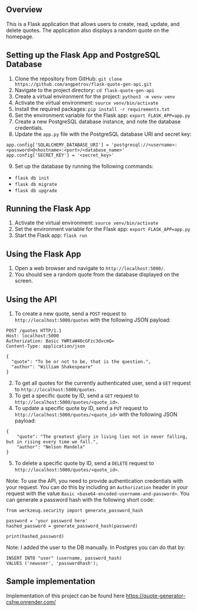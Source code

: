 ## Overview
This is a Flask application that allows users to create, read, update, and delete quotes. The application also displays a random quote on the homepage.

## Setting up the Flask App and PostgreSQL Database

1.  Clone the repository from GitHub: `git clone https://github.com/angpetrov/flask-quote-gen-api.git`
2.  Navigate to the project directory: `cd flask-quote-gen-api`
3.  Create a virtual environment for the project: `python3 -m venv venv`
4.  Activate the virtual environment: `source venv/bin/activate`
5.  Install the required packages: `pip install -r requirements.txt`
6.  Set the environment variable for the Flask app: `export FLASK_APP=app.py`
7.  Create a new PostgreSQL database instance, and note the database credentials.
8.  Update the `app.py` file with the PostgreSQL database URI and secret key:

```
app.config['SQLALCHEMY_DATABASE_URI'] = 'postgresql://<username>:<password>@<hostname>:<port>/<database_name>' 
app.config['SECRET_KEY'] = '<secret_key>'
```

9.  Set up the database by running the following commands:
- `flask db init`
- `flask db migrate`
- `flask db upgrade`


## Running the Flask App

1.  Activate the virtual environment: `source venv/bin/activate`
2.  Set the environment variable for the Flask app: `export FLASK_APP=app.py`
3.  Start the Flask app: `flask run`

## Using the Flask App

1.  Open a web browser and navigate to `http://localhost:5000/`.
2.  You should see a random quote from the database displayed on the screen.

## Using the API
1.  To create a new quote, send a `POST` request to `http://localhost:5000/quotes` with the following JSON payload:
```
POST /quotes HTTP/1.1
Host: localhost:5000
Authorization: Basic YWRtaW46cGFzc3dvcmQ=
Content-Type: application/json

{
  "quote": "To be or not to be, that is the question.",
  "author": "William Shakespeare"
}
```
2.  To get all quotes for the currently authenticated user, send a `GET` request to `http://localhost:5000/quotes`.
3.  To get a specific quote by ID, send a `GET` request to `http://localhost:5000/quotes/<quote_id>`.
4.  To update a specific quote by ID, send a `PUT` request to `http://localhost:5000/quotes/<quote_id>` with the following JSON payload:
```
{
    "quote": "The greatest glory in living lies not in never falling, but in rising every time we fall.",
    "author": "Nelson Mandela"
}
```
5.  To delete a specific quote by ID, send a `DELETE` request to `http://localhost:5000/quotes/<quote_id>`.


Note: To use the API, you need to provide authentication credentials with your request. You can do this by including an `Authorization` header in your request with the value `Basic <base64-encoded-username-and-password>`. You can generate a password hash with the following short code:

```
from werkzeug.security import generate_password_hash

password = 'your password here'
hashed_password = generate_password_hash(password)

print(hashed_password)
```

Note: I added the user to the DB manually. In Postgres you can do that by:
```
INSERT INTO "user" (username, password_hash)
VALUES ('newuser', 'passwordhash');
```

## Sample implementation
Implementation of this project can be found here https://quote-generator-cshw.onrender.com/


